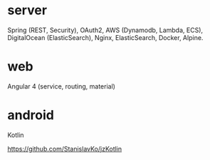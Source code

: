 # server

Spring (REST, Security), OAuth2, AWS (Dynamodb, Lambda, ECS), DigitalOcean (ElasticSearch), Nginx, ElasticSearch, Docker, Alpine.

# web

Angular 4 (service, routing, material)

# android

Kotlin

https://github.com/StanislavKo/jzKotlin

